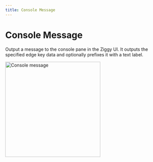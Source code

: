 ```yaml
---
title: Console Message
---
```


# Console Message

Output a message to the console pane in the Ziggy UI. It outputs the specified edge 
key data and optionally prefixes it with a text label.

<img src="/img/flows/blocks/core/console-msg/console-msg.png" alt="Console message" width="300" />